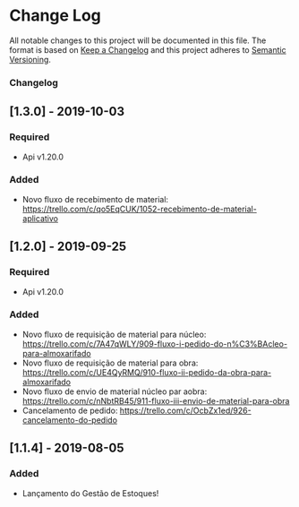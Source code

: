 # Change Log
All notable changes to this project will be documented in this file.
The format is based on [Keep a Changelog](http://keepachangelog.com/)
and this project adheres to [Semantic Versioning](http://semver.org/).

### Changelog
## [1.3.0] - 2019-10-03
### Required
- Api v1.20.0

### Added
- Novo fluxo de recebimento de material: https://trello.com/c/qo5EqCUK/1052-recebimento-de-material-aplicativo


## [1.2.0] - 2019-09-25
### Required
- Api v1.20.0

### Added
- Novo fluxo de requisição de material para núcleo: https://trello.com/c/7A47qWLY/909-fluxo-i-pedido-do-n%C3%BAcleo-para-almoxarifado
- Novo fluxo de requisição de material para obra: https://trello.com/c/UE4QyRMQ/910-fluxo-ii-pedido-da-obra-para-almoxarifado
- Novo fluxo de envio de material núcleo par aobra: https://trello.com/c/nNbtRB45/911-fluxo-iii-envio-de-material-para-obra
- Cancelamento de pedido: https://trello.com/c/OcbZx1ed/926-cancelamento-do-pedido

## [1.1.4] - 2019-08-05
### Added
- Lançamento do Gestão de Estoques!